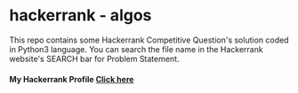 # hackerrank - algos
This repo contains some Hackerrank Competitive Question's solution coded in Python3 language. You can search the file name in the Hackerrank website's SEARCH bar for Problem Statement.

#### My Hackerrank Profile [Click here](https://www.hackerrank.com/robinkataria)

